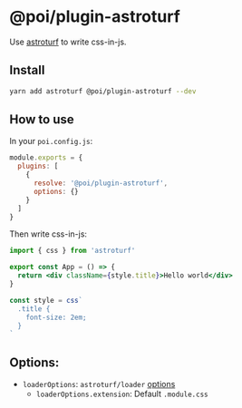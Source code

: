 # @poi/plugin-astroturf

Use [astroturf](https://github.com/4Catalyzer/astroturf) to write css-in-js.

## Install

```bash
yarn add astroturf @poi/plugin-astroturf --dev
```

## How to use

In your `poi.config.js`:

```js
module.exports = {
  plugins: [
    {
      resolve: '@poi/plugin-astroturf',
      options: {}
    }
  ]
}
```

Then write css-in-js:

```jsx
import { css } from 'astroturf'

export const App = () => {
  return <div className={style.title}>Hello world</div>
}

const style = css`
  .title {
    font-size: 2em;
  }
`
```

## Options:

- `loaderOptions`: `astroturf/loader` [options](https://github.com/4Catalyzer/astroturf/tree/1741c3e702049f6e75483cd000b439d42e57ef2d#options)
  - `loaderOptions.extension`: Default `.module.css`
